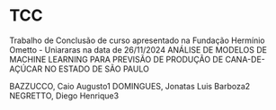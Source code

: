 # TCC
Trabalho de Conclusão de curso apresentado na Fundação Hermínio Ometto - Uniararas na data de 26/11/2024
ANÁLISE DE MODELOS DE MACHINE LEARNING PARA PREVISÃO DE PRODUÇÃO DE CANA-DE-AÇÚCAR NO ESTADO DE SÃO PAULO

BAZZUCCO, Caio Augusto1
DOMINGUES, Jonatas Luis Barboza2
NEGRETTO, Diego Henrique3
